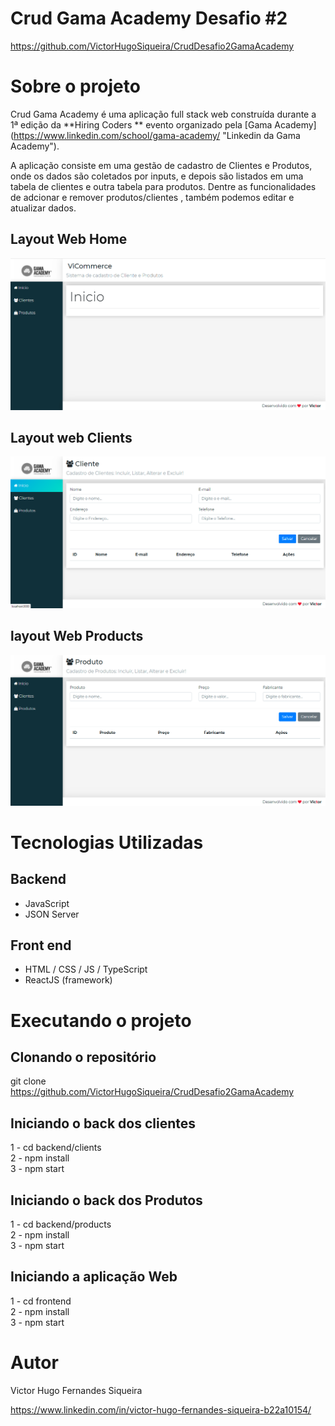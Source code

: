 # Crud Gama Academy Desafio #2 
https://github.com/VictorHugoSiqueira/CrudDesafio2GamaAcademy

# Sobre o projeto

Crud Gama Academy é uma aplicação full stack web construída durante a 1ª edição da **Hiring Coders ** evento organizado pela [Gama Academy] (https://www.linkedin.com/school/gama-academy/ "Linkedin da Gama Academy").

A aplicação consiste em uma gestão de cadastro de Clientes e Produtos, onde os dados são coletados por inputs, e depois são listados em uma tabela de clientes e outra tabela para produtos. Dentre as funcionalidades de adcionar e remover produtos/clientes , também podemos editar e atualizar dados.

## Layout Web Home
![Web 1](https://github.com/VictorHugoSiqueira/CrudDesafio2GamaAcademy/blob/master/frontend/src/assets/imgs/layoutwebhome.png)

## Layout web Clients
![Web 2](https://github.com/VictorHugoSiqueira/CrudDesafio2GamaAcademy/blob/master/frontend/src/assets/imgs/layoutwebclients.png)

## layout Web Products
![Web 3](https://github.com/VictorHugoSiqueira/CrudDesafio2GamaAcademy/blob/master/frontend/src/assets/imgs/layoutwebproducts.png)

# Tecnologias Utilizadas
## Backend
- JavaScript
- JSON Server
## Front end
- HTML / CSS / JS / TypeScript
- ReactJS (framework)

# Executando o projeto
## Clonando o repositório
git clone https://github.com/VictorHugoSiqueira/CrudDesafio2GamaAcademy

## Iniciando o back dos clientes 
<dt>1 - cd backend/clients</dt>
<dt>2 - npm install</dt>
<dt>3 - npm start</dt>

## Iniciando o back dos Produtos 
<dt>1 - cd backend/products</dt>
<dt>2 - npm install</dt>
<dt>3 - npm start</dt>

## Iniciando a aplicação Web
<dt>1 - cd frontend</dt>
<dt>2 - npm install</dt>
<dt>3 - npm start</dt>

# Autor

Victor Hugo Fernandes Siqueira

https://www.linkedin.com/in/victor-hugo-fernandes-siqueira-b22a10154/